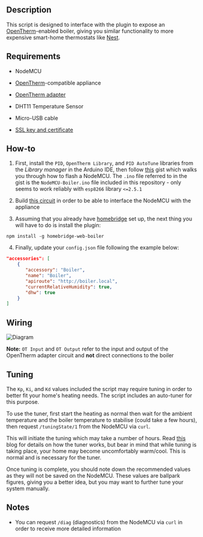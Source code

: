## Description

This script is designed to interface with the plugin to expose an [OpenTherm](https://en.wikipedia.org/wiki/OpenTherm)-enabled boiler, giving you similar functionality to more expensive smart-home thermostats like [Nest](https://nest.com/thermostats/).

## Requirements

* NodeMCU

* [OpenTherm](https://en.wikipedia.org/wiki/OpenTherm)-compatible appliance

* [OpenTherm adapter](http://ihormelnyk.com/arduino_opentherm_controller)

* DHT11 Temperature Sensor

* Micro-USB cable

* [SSL key and certificate](https://www.selfsignedcertificate.com)

## How-to

1. First, install the `PID`, `OpenTherm Library`, and `PID AutoTune` libraries from the _Library manager_ in the Arduino IDE, then follow [this](https://gist.github.com/Tommrodrigues/8d9d3b886936ccea9c21f495755640dd) gist which walks you through how to flash a NodeMCU. The `.ino` file referred to in the gist is the `NodeMCU-Boiler.ino` file included in this repository - only seems to work reliably with `esp8266` library `<=2.5.1`

2. Build [this circuit](http://ihormelnyk.com/arduino_opentherm_controller) in order to be able to interface the NodeMCU with the appliance

3. Assuming that you already have [homebridge](https://github.com/nfarina/homebridge#installation) set up, the next thing you will have to do is install the plugin:
```
npm install -g homebridge-web-boiler
```

4. Finally, update your `config.json` file following the example below:

```json
"accessories": [
    {
       "accessory": "Boiler",
       "name": "Boiler",
       "apiroute": "http://boiler.local",
       "currentRelativeHumidity": true,
       "dhw": true
    }
]
```

## Wiring

![Diagram](https://i.ibb.co/rpHztcr/Untitled-1.jpg)

**Note:** `OT Input` and `OT Output` refer to the input and output of the OpenTherm adapter circuit and **not** direct connections to the boiler

## Tuning

The `Kp`, `Ki`, and `Kd` values included the script may require tuning in order to better fit your home's heating needs. The script includes an auto-tuner for this purpose.

To use the tuner, first start the heating as normal then wait for the ambient temperature and the boiler temperature to stabilise (could take a few hours), then request `/tuningState/1` from the NodeMCU via `curl`.

This will initiate the tuning which may take a number of hours. Read [this](http://brettbeauregard.com/blog/2012/01/arduino-pid-autotune-library/) blog for details on how the tuner works, but bear in mind that while tuning is taking place, your home may become uncomfortably warm/cool. This is normal and is necessary for the tuner.

Once tuning is complete, you should note down the recommended values as they will not be saved on the NodeMCU. These values are ballpark figures, giving you a better idea, but you may want to further tune your system manually.

## Notes

- You can request `/diag` (diagnostics) from the NodeMCU via `curl` in order to receive more detailed information
